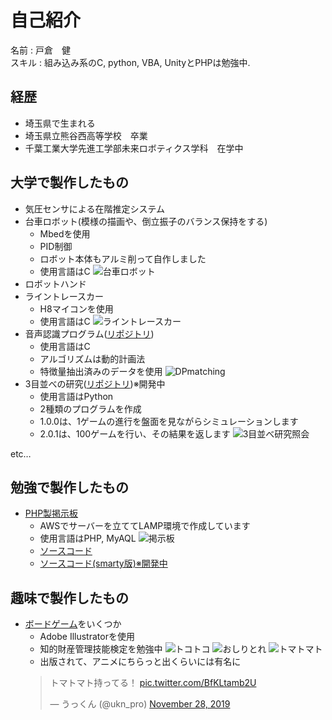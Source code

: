 # 自己紹介
名前 : 戸倉　健  
スキル : 組み込み系のC, python, VBA, UnityとPHPは勉強中.  

## 経歴
- 埼玉県で生まれる
- 埼玉県立熊谷西高等学校　卒業
- 千葉工業大学先進工学部未来ロボティクス学科　在学中

## 大学で製作したもの
- 気圧センサによる在階推定システム
- 台車ロボット(模様の描画や、倒立振子のバランス保持をする)
  - Mbedを使用
  - PID制御
  - ロボット本体もアルミ削って自作しました
  - 使用言語はC
  ![台車ロボット](/img//trolley_robot.jpg)  
- ロボットハンド
- ライントレースカー
  - H8マイコンを使用
  - 使用言語はC
  ![ライントレースカー](/img/line_trace_car.jpg)  
- 音声認識プログラム([リポジトリ](https://github.com/kentokura/DPmatching))  
  - 使用言語はC
  - アルゴリズムは動的計画法
  - 特徴量抽出済みのデータを使用
  ![DPmatching](/img/DPmatching_result.JPG)  
- 3目並べの研究([リポジトリ](https://github.com/kentokura/TicTacToe_py))※開発中
  - 使用言語はPython
  - 2種類のプログラムを作成
  - 1.0.0は、1ゲームの進行を盤面を見ながらシミュレーションします
  - 2.0.1は、100ゲームを行い、その結果を返します
  ![3目並べ研究照会](/img/3目紹介.JPG)

etc…

## 勉強で製作したもの
- [PHP製掲示板](http://18.182.118.211/board_object/)  
  - AWSでサーバーを立ててLAMP環境で作成しています
  - 使用言語はPHP, MyAQL
  ![掲示板](/img/掲示板.JPG)  
  - [ソースコード](https://github.com/kentokura/board)
  - [ソースコード(smarty版)※開発中](https://github.com/kentokura/board_object)
  
## 趣味で製作したもの
- [ボードゲーム](http://bglabo.main.jp)をいくつか
  - Adobe Illustratorを使用
  - 知的財産管理技能検定を勉強中
  ![トコトコ](/img/トコトコ.jpg)
  ![おしりとれ](/img/BGLAB_BGS.PNG)
  ![トマトマト](/img/tomatomato_bglab.png)
  - 出版されて、アニメにちらっと出くらいには有名に
  <blockquote class="twitter-tweet"><p lang="ja" dir="ltr">トマトマト持ってる！ <a href="https://t.co/BfKLtamb2U">pic.twitter.com/BfKLtamb2U</a></p>&mdash; うっくん (@ukn_pro) <a href="https://twitter.com/ukn_pro/status/1200034316874469376?ref_src=twsrc%5Etfw">November 28, 2019</a></blockquote> <script async src="https://platform.twitter.com/widgets.js" charset="utf-8"></script>

